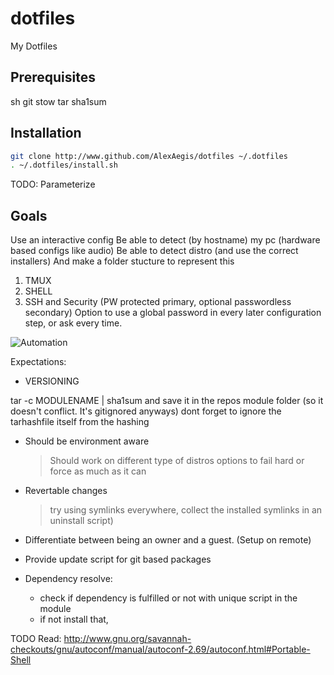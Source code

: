 # dotfiles

My Dotfiles

## Prerequisites

sh
git
stow
tar
sha1sum

## Installation

```bash
git clone http://www.github.com/AlexAegis/dotfiles ~/.dotfiles
. ~/.dotfiles/install.sh
```

TODO: Parameterize

## Goals

Use an interactive config
Be able to detect (by hostname) my pc (hardware based configs like audio)
Be able to detect distro (and use the correct installers)
And make a folder stucture to represent this

1. TMUX
2. SHELL
3. SSH and Security (PW protected primary, optional passwordless secondary)
   Option to use a global password in every later configuration step, or ask every time.

![Automation](https://imgs.xkcd.com/comics/automation.png)

Expectations:

- VERSIONING

tar -c MODULENAME | sha1sum
and save it in the repos module folder (so it doesn't conflict. It's gitignored anyways)
dont forget to ignore the tarhashfile itself from the hashing

- Should be environment aware

  > Should work on different type of distros
  > options to fail hard or force as much as it can

- Revertable changes

  > try using symlinks everywhere, collect
  > the installed symlinks in an uninstall script)

- Differentiate between being an owner and a guest. (Setup on remote)

- Provide update script for git based packages

- Dependency resolve:
  - check if dependency is fulfilled or not with unique script in the module
  - if not install that,

TODO Read: <http://www.gnu.org/savannah-checkouts/gnu/autoconf/manual/autoconf-2.69/autoconf.html#Portable-Shell>
